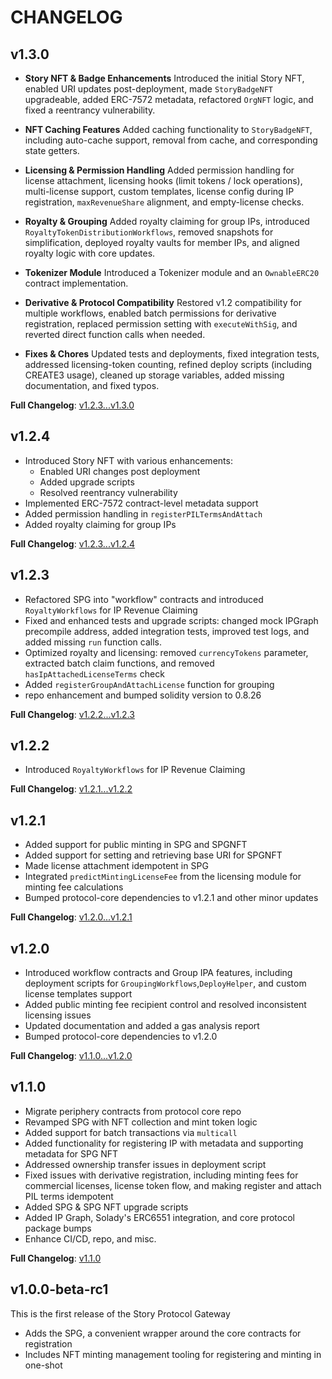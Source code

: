 # CHANGELOG

## v1.3.0

- **Story NFT & Badge Enhancements**
  Introduced the initial Story NFT, enabled URI updates post-deployment, made `StoryBadgeNFT` upgradeable, added ERC-7572 metadata, refactored `OrgNFT` logic, and fixed a reentrancy vulnerability.

- **NFT Caching Features**
  Added caching functionality to `StoryBadgeNFT`, including auto-cache support, removal from cache, and corresponding state getters.

- **Licensing & Permission Handling**
  Added permission handling for license attachment, licensing hooks (limit tokens / lock operations), multi-license support, custom templates, license config during IP registration, `maxRevenueShare` alignment, and empty-license checks.

- **Royalty & Grouping**
  Added royalty claiming for group IPs, introduced `RoyaltyTokenDistributionWorkflows`, removed snapshots for simplification, deployed royalty vaults for member IPs, and aligned royalty logic with core updates.

- **Tokenizer Module**
  Introduced a Tokenizer module and an `OwnableERC20` contract implementation.

- **Derivative & Protocol Compatibility**
  Restored v1.2 compatibility for multiple workflows, enabled batch permissions for derivative registration, replaced permission setting with `executeWithSig`, and reverted direct function calls when needed.

- **Fixes & Chores**
  Updated tests and deployments, fixed integration tests, addressed licensing-token counting, refined deploy scripts (including CREATE3 usage), cleaned up storage variables, added missing documentation, and fixed typos.

**Full Changelog**: [v1.2.3...v1.3.0](https://github.com/storyprotocol/protocol-periphery-v1/compare/v1.2.3...v1.3.0)

## v1.2.4

* Introduced Story NFT with various enhancements:
  * Enabled URI changes post deployment
  * Added upgrade scripts
  * Resolved reentrancy vulnerability
* Implemented ERC-7572 contract-level metadata support
* Added permission handling in `registerPILTermsAndAttach`
* Added royalty claiming for group IPs

**Full Changelog**: [v1.2.3...v1.2.4](https://github.com/storyprotocol/protocol-periphery-v1/compare/v1.2.3...v1.2.4)

## v1.2.3

* Refactored SPG into "workflow" contracts and introduced `RoyaltyWorkflows` for IP Revenue Claiming
* Fixed and enhanced tests and upgrade scripts: changed mock IPGraph precompile address, added integration tests, improved test logs, and added missing `run` function calls.
* Optimized royalty and licensing: removed `currencyTokens` parameter, extracted batch claim functions, and removed `hasIpAttachedLicenseTerms` check
* Added `registerGroupAndAttachLicense` function for grouping
* repo enhancement and bumped solidity version to 0.8.26

**Full Changelog**: [v1.2.2...v1.2.3](https://github.com/storyprotocol/protocol-periphery-v1/compare/v1.2.2...v1.2.3)

## v1.2.2

* Introduced `RoyaltyWorkflows` for IP Revenue Claiming

**Full Changelog**: [v1.2.1...v1.2.2](https://github.com/storyprotocol/protocol-periphery-v1/compare/v1.2.1...v1.2.2)

## v1.2.1

* Added support for public minting in SPG and SPGNFT
* Added support for setting and retrieving base URI for SPGNFT
* Made license attachment idempotent in SPG
* Integrated `predictMintingLicenseFee` from the licensing module for minting fee calculations
* Bumped protocol-core dependencies to v1.2.1 and other minor updates

**Full Changelog**: [v1.2.0...v1.2.1](https://github.com/storyprotocol/protocol-periphery-v1/compare/v1.2.0...v1.2.1)

## v1.2.0

- Introduced workflow contracts and Group IPA features, including deployment scripts for `GroupingWorkflows`,`DeployHelper`, and custom license templates support
- Added public minting fee recipient control and resolved inconsistent licensing issues
- Updated documentation and added a gas analysis report
- Bumped protocol-core dependencies to v1.2.0

**Full Changelog**: [v1.1.0...v1.2.0](<https://github.com/storyprotocol/protocol-periphery-v1/compare/v1.1.0...v1.2.0>)

## v1.1.0

- Migrate periphery contracts from protocol core repo
- Revamped SPG with NFT collection and mint token logic
- Added support for batch transactions via `multicall`
- Added functionality for registering IP with metadata and supporting metadata for SPG NFT
- Addressed ownership transfer issues in deployment script
- Fixed issues with derivative registration, including minting fees for commercial licenses, license token flow, and making register and attach PIL terms idempotent
- Added SPG & SPG NFT upgrade scripts
- Added IP Graph, Solady's ERC6551 integration, and core protocol package bumps
- Enhance CI/CD, repo, and misc.

**Full Changelog**: [v1.1.0](https://github.com/storyprotocol/protocol-periphery-v1/commits/v1.1.0)

## v1.0.0-beta-rc1

This is the first release of the Story Protocol Gateway

- Adds the SPG, a convenient wrapper around the core contracts for registration
- Includes NFT minting management tooling for registering and minting in one-shot

